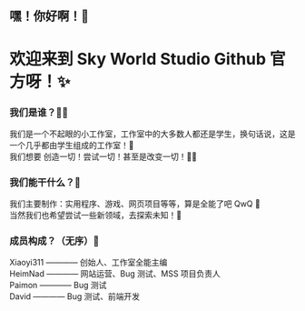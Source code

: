 ## 嘿！你好啊！👋

# 欢迎来到 Sky World Studio Github 官方呀！✨

### 我们是谁？👨‍💻

我们是一个不起眼的小工作室，工作室中的大多数人都还是学生，换句话说，这是一个几乎都由学生组成的工作室！🌟<br>
我们想要 创造一切！尝试一切！甚至是改变一切！🏃‍♂️

### 我们能干什么？📃

我们主要制作：实用程序、游戏、网页项目等等，算是全能了吧 QwQ 🌿<br>
当然我们也希望尝试一些新领域，去探索未知！🌌

### 成员构成？（无序）💼

Xiaoyi311 ———— 创始人、工作室全能主编<br>
HeimNad ———— 网站运营、Bug 测试、MSS 项目负责人<br>
Paimon ———— Bug 测试<br>
David ———— Bug 测试、前端开发
